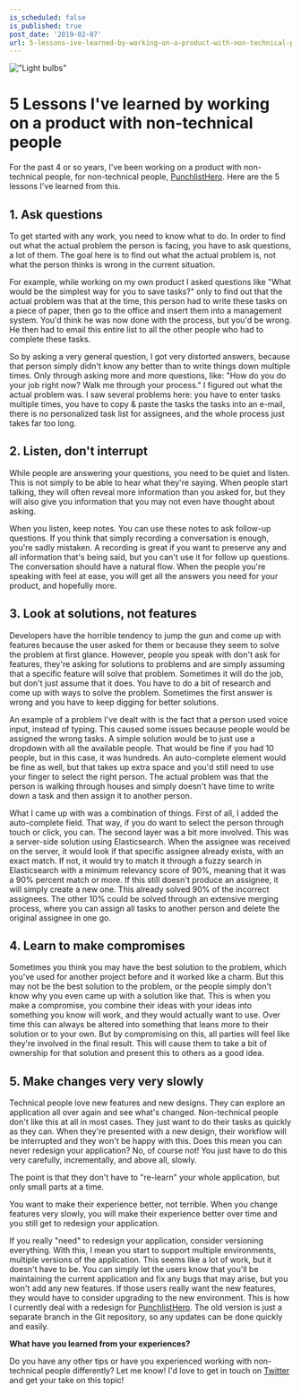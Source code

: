 ```yaml
---
is_scheduled: false
is_published: true
post_date: '2019-02-07'
url: 5-lessons-ive-learned-by-working-on-a-product-with-non-technical-people
---
```

!["Light bulbs"](/images/articles/light_bulbs.jpeg)

# 5 Lessons I've learned by working on a product with non-technical people

For the past 4 or so years, I've been working on a product with non-technical people, for non-technical people, 
<a href="https://punchlisthero.com" _target="blank">PunchlistHero</a>. 
Here are the 5 lessons I've learned from this.

## 1. Ask questions
To get started with any work, you need to know what to do. In order to find out what the actual problem the person is facing, 
you have to ask questions, a lot of them. The goal here is to find out what the actual problem is, 
not what the person thinks is wrong in the current situation.

For example, while working on my own product I asked questions like 
"What would be the simplest way for you to save tasks?" only to find out that the actual problem was that at the time, 
this person had to write these tasks on a piece of paper, then go to the office and insert them into a management system. 
You'd think he was now done with the process, but you'd be wrong. 
He then had to email this entire list to all the other people who had to complete these tasks.

So by asking a very general question, I got very distorted answers, 
because that person simply didn't know any better than to write things down multiple times. 
Only through asking more and more questions, like: "How do you do your job right now? 
Walk me through your process." I figured out what the actual problem was. 
I saw several problems here: you have to enter tasks multiple times, 
you have to copy & paste the tasks the tasks into an e-mail, there is no personalized task list for assignees, 
and the whole process just takes far too long.

## 2. Listen, don't interrupt
While people are answering your questions, you need to be quiet and listen. 
This is not simply to be able to hear what they're saying. When people start talking, 
they will often reveal more information than you asked for, 
but they will also give you information that you may not even have thought about asking.

When you listen, keep notes. You can use these notes to ask follow-up questions. 
If you think that simply recording a conversation is enough, you're sadly mistaken. 
A recording is great if you want to preserve any and all information that's being said, 
but you can't use it for follow up questions. The conversation should have a natural flow. 
When the people you're speaking with feel at ease, you will get all the answers you need for your product, 
and hopefully more.

## 3. Look at solutions, not features
Developers have the horrible tendency to jump the gun and come up with features because 
the user asked for them or because they seem to solve the problem at first glance. 
However, people you speak with don't ask for features, they're asking for solutions to problems 
and are simply assuming that a specific feature will solve that problem. Sometimes it will do the job, 
but don't just assume that it does. You have to do a bit of research and come up with ways to solve the problem. 
Sometimes the first answer is wrong and you have to keep digging for better solutions.

An example of a problem I've dealt with is the fact that a person used voice input, instead of typing. 
This caused some issues because people would be assigned the wrong tasks. 
A simple solution would be to just use a dropdown with all the available people. 
That would be fine if you had 10 people, but in this case, it was hundreds. 
An auto-complete element would be fine as well, but that takes up extra space and you'd still 
need to use your finger to select the right person. The actual problem was that the person is 
walking through houses and simply doesn't have time to write down a task and then assign it to another person.

What I came up with was a combination of things. First of all, I added the auto-complete field. 
That way, if you do want to select the person through touch or click, you can. 
The second layer was a bit more involved. This was a server-side solution using Elasticsearch. 
When the assignee was received on the server, it would look if that specific assignee already exists, 
with an exact match. If not, it would try to match it through a fuzzy search in Elasticsearch 
with a minimum relevancy score of 90%, meaning that it was a 90% percent match or more. 
If this still doesn't produce an assignee, it will simply create a new one. 
This already solved 90% of the incorrect assignees. The other 10% could be solved through an extensive merging process, 
where you can assign all tasks to another person and delete the original assignee in one go.

## 4. Learn to make compromises
Sometimes you think you may have the best solution to the problem, which you've used for another 
project before and it worked like a charm. But this may not be the best solution to the problem, 
or the people simply don't know why you even came up with a solution like that. 
This is when you make a compromise, you combine their ideas with your ideas into something you know will work, 
and they would actually want to use. Over time this can always be altered into something that leans more to their 
solution or to your own. But by compromising on this, all parties will feel like they're involved in the final result. 
This will cause them to take a bit of ownership for that solution and present this to others as a good idea.

## 5. Make changes very very slowly
Technical people love new features and new designs. They can explore an application all over again and 
see what's changed. Non-technical people don't like this at all in most cases. 
They just want to do their tasks as quickly as they can. When they're presented with a new design, 
their workflow will be interrupted and they won't be happy with this. Does this mean you can never 
redesign your application? No, of course not! You just have to do this very carefully, incrementally, 
and above all, slowly.

The point is that they don't have to "re-learn" your whole application, but only small parts at a time. 

You want to make their experience better, not terrible. When you change features very slowly, 
you will make their experience better over time and you still get to redesign your application.

If you really "need" to redesign your application, consider versioning everything. 
With this, I mean you start to support multiple environments, multiple versions of the application. 
This seems like a lot of work, but it doesn't have to be. You can simply let the users know that you'll be maintaining 
the current application and fix any bugs that may arise, but you won't add any new features. 
If those users really want the new features, they would have to consider upgrading to the new environment. 
This is how I currently deal with a redesign for <a href="https://punchlisthero.com" _target="blank">PunchlistHero</a>. 
The old version is just a separate branch in the Git repository, so any updates can be done quickly and easily.

**What have you learned from your experiences?**

Do you have any other tips or have you experienced working with non-technical people differently? 
Let me know! I'd love to get in touch on <a href="https://twitter.com/RJElsinga">Twitter</a> and get your take on this topic!